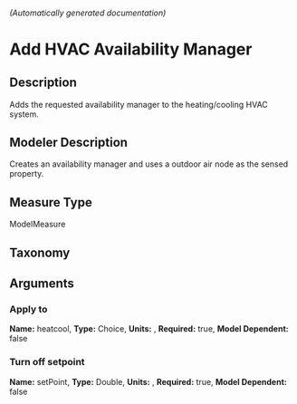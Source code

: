 

###### (Automatically generated documentation)

# Add HVAC Availability Manager

## Description
Adds the requested availability manager to the heating/cooling HVAC system.

## Modeler Description
Creates an availability manager and uses a outdoor air node as the sensed property.

## Measure Type
ModelMeasure

## Taxonomy


## Arguments


### Apply to

**Name:** heatcool,
**Type:** Choice,
**Units:** ,
**Required:** true,
**Model Dependent:** false

### Turn off setpoint

**Name:** setPoint,
**Type:** Double,
**Units:** ,
**Required:** true,
**Model Dependent:** false




